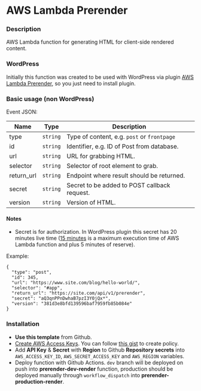 # AWS Lambda Prerender

### Description

AWS Lambda function for generating HTML for client-side rendered content.

### WordPress

Initially this function was created to be used with WordPress via plugin [AWS Lambda Prerender](https://github.com/innocode-digital/wp-prerender-aws-lambda),
so you just need to install plugin.

### Basic usage (non WordPress)

Event JSON:

| **Name** | **Type** | **Description**                              |
|----------|----------|----------------------------------------------|
| type | `string` | Type of content, e.g. `post` or `frontpage`  |
| id | `string`  | Identifier, e.g. ID of Post from database.   |
| url | `string` | URL for grabbing HTML.                       |
| selector | `string` | Selector of root element to grab.            |
| return_url | `string` | Endpoint where result should be returned.    |
| secret | `string` | Secret to be added to POST callback request. |
| version | `string` | Version of HTML.                             |

#### Notes

- Secret is for authorization. In WordPress plugin this secret has 20 minutes live time
  ([15 minutes](https://aws.amazon.com/ru/about-aws/whats-new/2018/10/aws-lambda-supports-functions-that-can-run-up-to-15-minutes/#:~:text=You%20can%20now%20configure%20your,Lambda%20function%20was%205%20minutes.)
  is a maximum execution time of AWS Lambda function and plus 5 minutes of reserve).

Example:

````
{
  "type": "post",
  "id": 345,
  "url": "https://www.site.com/blog/hello-world/",
  "selector": "#app",
  "return_url": "https://site.com/api/v1/prerender",
  "secret": "aQ3qnPPnDwhaB7pzI3Y0jQx*",
  "version": "381d3e8bfd139596baf7959fb85b084e"
}
````

### Installation

- **Use this template** from Github.
- [Create AWS Access Keys](https://www.serverless.com/framework/docs/providers/aws/guide/credentials#creating-aws-access-keys).
  You can follow [this gist](https://gist.github.com/ServerlessBot/7618156b8671840a539f405dea2704c8) to create policy.
- Add **API Key** & **Secret** with **Region** to Github **Repository secrets** into `AWS_ACCESS_KEY_ID`,
  `AWS_SECRET_ACCESS_KEY` and `AWS_REGION` variables.
- Deploy function with Github Actions. `dev` branch will be deployed on push into **prerender-dev-render** function,
  production should be deployed manually through `workflow_dispatch` into **prerender-production-render**.
